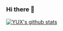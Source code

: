 ### Hi there 👋

[![YUX's github stats](https://github-readme-stats.vercel.app/api?username=YUX&show_icons=true&theme=dracula)](https://github.com/anuraghazra/github-readme-stats)
<!--
**YUX-IO/YUX-IO** is a ✨ _special_ ✨ repository because its `README.md` (this file) appears on your GitHub profile.

Here are some ideas to get you started:

- 🔭 I’m currently working on ...
- 🌱 I’m currently learning ...
- 👯 I’m looking to collaborate on ...
- 🤔 I’m looking for help with ...
- 💬 Ask me about ...
- 📫 How to reach me: ...
- 😄 Pronouns: ...
- ⚡ Fun fact: ...
-->
